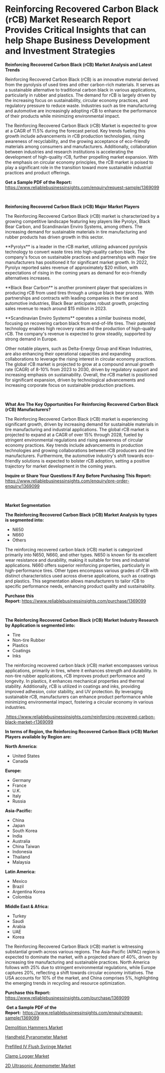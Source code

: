 <p><h1>Reinforcing Recovered Carbon Black (rCB) Market Research Report Provides Critical Insights that can help Shape Business Development and Investment Strategies</h1></p><p><strong>Reinforcing Recovered Carbon Black (rCB) Market Analysis and Latest Trends</strong></p>
<p><p>Reinforcing Recovered Carbon Black (rCB) is an innovative material derived from the pyrolysis of used tires and other carbon-rich materials. It serves as a sustainable alternative to traditional carbon black in various applications, particularly in rubber and plastics. The demand for rCB is largely driven by the increasing focus on sustainability, circular economy practices, and regulatory pressure to reduce waste. Industries such as tire manufacturing and automotive are increasingly adopting rCB to enhance the performance of their products while minimizing environmental impact.</p><p>The Reinforcing Recovered Carbon Black (rCB) Market is expected to grow at a CAGR of 11.5% during the forecast period. Key trends fueling this growth include advancements in rCB production technologies, rising awareness of recyclability, and the growing acceptance of eco-friendly materials among consumers and manufacturers. Additionally, collaboration between industries and research institutions is accelerating the development of high-quality rCB, further propelling market expansion. With the emphasis on circular economy principles, the rCB market is poised to play a significant role in the transition toward more sustainable industrial practices and product offerings.</p></p>
<p><strong>Get a Sample PDF of the Report:&nbsp;</strong> <a href="https://www.reliablebusinessinsights.com/enquiry/request-sample/1369099?utm_campaign=3093&utm_medium=2&utm_source=Github&utm_content=ia&utm_term=22032025&utm_id=reinforcing-recovered-carbon-black-rcb">https://www.reliablebusinessinsights.com/enquiry/request-sample/1369099</a></p>
<p>&nbsp;</p>
<p><strong>Reinforcing Recovered Carbon Black (rCB) Major Market Players</strong></p>
<p><p>The Reinforcing Recovered Carbon Black (rCB) market is characterized by a growing competitive landscape featuring key players like Pyrolyx, Black Bear Carbon, and Scandinavian Enviro Systems, among others. The increasing demand for sustainable materials in tire manufacturing and rubber products has driven growth in this sector.</p><p>**Pyrolyx** is a leader in the rCB market, utilizing advanced pyrolysis technology to convert waste tires into high-quality carbon black. The company's focus on sustainable practices and partnerships with major tire manufacturers has positioned it for significant market growth. In 2022, Pyrolyx reported sales revenue of approximately $20 million, with expectations of rising in the coming years as demand for eco-friendly alternatives increases.</p><p>**Black Bear Carbon** is another prominent player that specializes in producing rCB from used tires through a unique black bear process. With partnerships and contracts with leading companies in the tire and automotive industries, Black Bear anticipates robust growth, projecting sales revenue to reach around $15 million in 2023.</p><p>**Scandinavian Enviro Systems** operates a similar business model, focusing on recovering carbon black from end-of-life tires. Their patented technology enables high recovery rates and the production of high-quality rCB. The company's revenue is expected to grow steadily, supported by strong demand in Europe.</p><p>Other notable players, such as Delta-Energy Group and Klean Industries, are also enhancing their operational capacities and expanding collaborations to leverage the rising interest in circular economy practices. The global rCB market is projected to grow at a compound annual growth rate (CAGR) of 8-10% from 2023 to 2030, driven by regulatory support and increasing emphasis on sustainability. Overall, the rCB market is positioned for significant expansion, driven by technological advancements and increasing corporate focus on sustainable production practices.</p></p>
<p>&nbsp;</p>
<p><strong>What Are The Key Opportunities For Reinforcing Recovered Carbon Black (rCB) Manufacturers?</strong></p>
<p><p>The Reinforcing Recovered Carbon Black (rCB) market is experiencing significant growth, driven by increasing demand for sustainable materials in tire manufacturing and industrial applications. The global rCB market is projected to expand at a CAGR of over 15% through 2028, fueled by stringent environmental regulations and rising awareness of circular economy practices. Key trends include advancements in production technologies and growing collaborations between rCB producers and tire manufacturers. Furthermore, the automotive industry's shift towards eco-friendly solutions is expected to bolster rCB adoption, setting a positive trajectory for market development in the coming years.</p></p>
<p><strong>Inquire or Share Your Questions If Any Before Purchasing This Report:</strong> <a href="https://www.reliablebusinessinsights.com/enquiry/pre-order-enquiry/1369099?utm_campaign=3093&utm_medium=2&utm_source=Github&utm_content=ia&utm_term=22032025&utm_id=reinforcing-recovered-carbon-black-rcb">https://www.reliablebusinessinsights.com/enquiry/pre-order-enquiry/1369099</a></p>
<p>&nbsp;</p>
<p><strong>Market Segmentation</strong></p>
<p><strong>The Reinforcing Recovered Carbon Black (rCB) Market Analysis by types is segmented into:</strong></p>
<p><ul><li>N650</li><li>N660</li><li>Others</li></ul></p>
<p><p>The reinforcing recovered carbon black (rCB) market is categorized primarily into N650, N660, and other types. N650 is known for its excellent wear resistance and durability, making it suitable for tires and industrial applications. N660 offers superior reinforcing properties, particularly in high-performance tires. Other types encompass various grades of rCB with distinct characteristics used across diverse applications, such as coatings and plastics. This segmentation allows manufacturers to tailor rCB to specific performance needs, enhancing product quality and sustainability.</p></p>
<p><strong>Purchase this Report:&nbsp;</strong><a href="https://www.reliablebusinessinsights.com/purchase/1369099?utm_campaign=3093&utm_medium=2&utm_source=Github&utm_content=ia&utm_term=22032025&utm_id=reinforcing-recovered-carbon-black-rcb">https://www.reliablebusinessinsights.com/purchase/1369099</a></p>
<p>&nbsp;</p>
<p><strong>The Reinforcing Recovered Carbon Black (rCB) Market Industry Research by Application is segmented into:</strong></p>
<p><ul><li>Tire</li><li>Non-tire Rubber</li><li>Plastics</li><li>Coatings</li><li>Inks</li></ul></p>
<p><p>The reinforcing recovered carbon black (rCB) market encompasses various applications, primarily in tires, where it enhances strength and durability. In non-tire rubber applications, rCB improves product performance and longevity. In plastics, it enhances mechanical properties and thermal stability. Additionally, rCB is utilized in coatings and inks, providing improved adhesion, color stability, and UV protection. By leveraging sustainable rCB, manufacturers can enhance product performance while minimizing environmental impact, fostering a circular economy in various industries.</p></p>
<p><a href="https://www.reliablebusinessinsights.com/reinforcing-recovered-carbon-black-market-r1369099?utm_campaign=3093&utm_medium=2&utm_source=Github&utm_content=ia&utm_term=22032025&utm_id=reinforcing-recovered-carbon-black-rcb">&nbsp;https://www.reliablebusinessinsights.com/reinforcing-recovered-carbon-black-market-r1369099</a></p>
<p><strong>In terms of Region, the Reinforcing Recovered Carbon Black (rCB) Market Players available by Region are:</strong></p>
<p>
    <p> <strong> North America: </strong>
        <ul>
            <li>United States</li>
            <li>Canada</li>
        </ul>
        </p> 
    <p> <strong> Europe: </strong>
        <ul>
            <li>Germany</li>
            <li>France</li>
            <li>U.K.</li>
            <li>Italy</li>
            <li>Russia</li>
        </ul>
        </p> 
    <p> <strong> Asia-Pacific: </strong>
        <ul>
            <li>China</li>
            <li>Japan</li>
            <li>South Korea</li>
            <li>India</li>
            <li>Australia</li>
            <li>China Taiwan</li>
            <li>Indonesia</li>
            <li>Thailand</li>
            <li>Malaysia</li>
        </ul>
        </p> 
    <p> <strong> Latin America: </strong>
        <ul>
            <li>Mexico</li>
            <li>Brazil</li>
            <li>Argentina Korea</li>
            <li>Colombia</li>
        </ul>
        </p> 
    <p> <strong> Middle East & Africa: </strong>
        <ul>
            <li>Turkey</li>
            <li>Saudi</li>
            <li>Arabia</li>
            <li>UAE</li>
            <li>Korea</li>
        </ul>
    </p>
    </p>
<p><p>The Reinforcing Recovered Carbon Black (rCB) market is witnessing substantial growth across various regions. The Asia-Pacific (APAC) region is expected to dominate the market, with a projected share of 40%, driven by increasing tire manufacturing and sustainable practices. North America follows with 25% due to stringent environmental regulations, while Europe captures 20%, reflecting a shift towards circular economy initiatives. The USA accounts for 10% of the market, and China comprises 5%, highlighting the emerging trends in recycling and resource optimization.</p></p>
<p><strong>Purchase this Report: </strong><a href="https://www.reliablebusinessinsights.com/purchase/1369099?utm_campaign=3093&utm_medium=2&utm_source=Github&utm_content=ia&utm_term=22032025&utm_id=reinforcing-recovered-carbon-black-rcb">https://www.reliablebusinessinsights.com/purchase/1369099</a></p>
<p>&nbsp;<strong>Get a Sample PDF of the Report:&nbsp;&nbsp;</strong><a href="https://www.reliablebusinessinsights.com/enquiry/request-sample/1369099?utm_campaign=3093&utm_medium=2&utm_source=Github&utm_content=ia&utm_term=22032025&utm_id=reinforcing-recovered-carbon-black-rcb">https://www.reliablebusinessinsights.com/enquiry/request-sample/1369099</a></p>
<p><strong></strong></p>
<p><p><a href="https://www.linkedin.com/pulse/comprehensive-report-demolition-hammers-market-size-from-2025-xxgxf?utm_campaign=3093&utm_medium=2&utm_source=Github&utm_content=ia&utm_term=22032025&utm_id=reinforcing-recovered-carbon-black-rcb">Demolition Hammers Market</a></p><p><a href="https://www.linkedin.com/pulse/market-growth-revenue-projections-handheld-pyranometer-3qo6e?utm_campaign=3093&utm_medium=2&utm_source=Github&utm_content=ia&utm_term=22032025&utm_id=reinforcing-recovered-carbon-black-rcb">Handheld Pyranometer Market</a></p><p><a href="https://github.com/ivvrgibi/Market-Research-Report-List-1/blob/main/prefilled-iv-flush-syringe-market.md?utm_campaign=3093&utm_medium=2&utm_source=Github&utm_content=ia&utm_term=22032025&utm_id=reinforcing-recovered-carbon-black-rcb">Prefilled IV Flush Syringe Market</a></p><p><a href="https://www.linkedin.com/pulse/global-clamp-logger-147-cagr-forecast-2025-2032-oo8ee?utm_campaign=3093&utm_medium=2&utm_source=Github&utm_content=ia&utm_term=22032025&utm_id=reinforcing-recovered-carbon-black-rcb">Clamp Logger Market</a></p><p><a href="https://www.linkedin.com/pulse/future-2d-ultrasonic-anemometer-market-key-growth-drivers-forecasted-rf81e?utm_campaign=3093&utm_medium=2&utm_source=Github&utm_content=ia&utm_term=22032025&utm_id=reinforcing-recovered-carbon-black-rcb">2D Ultrasonic Anemometer Market</a></p></p>